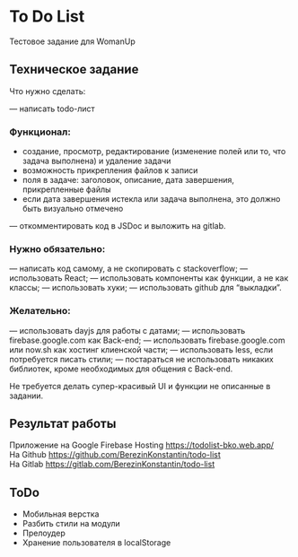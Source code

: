 # To Do List

Тестовое задание для WomanUp

## Техническое задание

Что нужно сделать:

— написать todo-лист

### Функционал:
- создание, просмотр, редактирование (изменение полей или то, что задача выполнена) и удаление задачи
- возможность прикрепления файлов к записи
- поля в задаче: заголовок, описание, дата завершения, прикрепленные файлы
- если дата завершения истекла или задача выполнена, это должно быть визуально отмечено

— откомментировать код в JSDoc и выложить на gitlab.

### Нужно обязательно:
— написать код самому, а не скопировать с stackoverflow;
— использовать React;
— использовать компоненты как функции, а не как классы;
— использовать хуки;
— использовать github для “выкладки”.

### Желательно:
— использовать dayjs для работы с датами;
— использовать firebase.google.com как Back-end;
— использовать firebase.google.com или now.sh как хостинг клиенской части;
— использовать less, если потребуется писать стили;
— постараться не использовать никаких библиотек, кроме необходимых для общения с Back-end.

Не требуется делать супер-красивый UI и функции не описанные в задании.

## Результат работы
Приложение на Google Firebase Hosting https://todolist-bko.web.app/  
На Github https://github.com/BerezinKonstantin/todo-list  
На Gitlab https://gitlab.com/BerezinKonstantin/todo-list


## ToDo
- Мобильная верстка
- Разбить стили на модули
- Прелоудер
- Хранение пользователя в localStorage